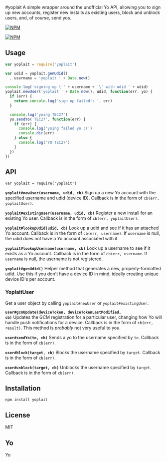 #yoplait
A simple wrapper around the unofficial Yo API, allowing you to sign up new accounts, register new
installs as existing users, block and unblock users, and, of course, send yos.

[![NPM](https://img.shields.io/npm/v/yoplait.svg?style=flat)](https://www.npmjs.org/package/yoplait)

[![NPM](https://nodei.co/npm/yoplait.png)](https://www.npmjs.org/package/yoplait)

## Usage
```javascript
var yoplait = require('yoplait')

var udid = yoplait.genUdid()
  , username = 'yoplait ' + Date.now()

console.log('signing up \'' + username + '\' with udid ' + udid)
yoplait.newUser('yoplait ' + Date.now(), udid, function(err, yo) {
  if (err) {
    return console.log('sign up failed!: ', err)
  }

  console.log('yoing TEC27')
  yo.sendYo('TEC27', function(err) {
    if (err) {
      console.log('yoing failed yo :(')
      console.dir(err)
    } else {
      console.log('YO TEC27')
    }
  })
})
```

## API
`var yoplait = require('yoplait')`

<b><code>yoplait#newUser(username, udid, cb)</code></b>
Sign up a new Yo account with the specified username and udid (device ID). Callback is in the form
of `cb(err, yoplaitUser)`.

<b><code>yoplait#existingUser(username, udid, cb)</code></b>
Register a new install for an existing Yo user. Callback is in the form of `cb(err, yoplaitUser)`.

<b><code>yoplait#lookupUdid(udid, cb)</code></b>
Look up a udid and see if it has an attached Yo account. Callback is in the form of
`cb(err, username)`. If `username` is null, the udid does not have a Yo account associated with it.

<b><code>yoplait#lookupUsername(username, cb)</code></b>
Look up a username to see if it exists as a Yo account. Callback is in the form of
`cb(err, username`. If `username` is null, the username is not registered.

<b><code>yoplait#genUdid()</code></b>
Helper method that generates a new, properly-formatted udid. Use this if you don't have a device ID
in mind, ideally creating unique device ID's per account.

### YoplaitUser
Get a user object by calling `yoplait#newUser` or `yoplait#existingUser`.

<b><code>user#gcmUpdate(deviceToken, deviceTokenLastModified, cb)</b></code>
Updates the GCM registration for a particular user, changing how Yo will handle push notifications
for a device. Callback is in the form of `cb(err, result)`. This method is *probably* not very
useful to you.

<b><code>user#sendYo(to, cb)</b></code>
Sends a yo to the username specified by `to`. Callback is in the form of `cb(err)`.

<b><code>user#block(target, cb)</b></code>
Blocks the username specified by `target`. Callback is in the form of `cb(err)`.

<b><code>user#unblock(target, cb)</b></code>
Unblocks the username specified by `target`. Callback is in the form of `cb(err)`.

## Installation
`npm install yoplait`

## License
MIT

## Yo
Yo
